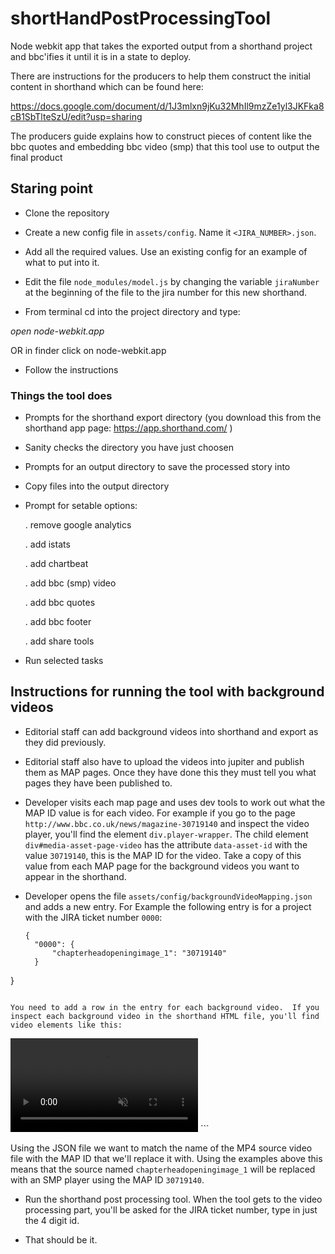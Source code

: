 shortHandPostProcessingTool
===========================

Node webkit app that takes the exported output from a shorthand project and bbc'ifies it until it is in a state to deploy.

There are instructions for the producers to help them construct the initial content in shorthand which can be found here: 

https://docs.google.com/document/d/1J3mlxn9jKu32MhIl9mzZe1yl3JKFka8cB1SbTlteSzU/edit?usp=sharing 

The producers guide explains how to construct pieces of content like the bbc quotes and embedding bbc video (smp) that this tool use to output the final product

## Staring point

- Clone the repository

- Create a new config file in `assets/config`.  Name it `<JIRA_NUMBER>.json`.

- Add all the required values.  Use an existing config for an example of what to put into it.

- Edit the file `node_modules/model.js` by changing the variable `jiraNumber` at the beginning of the file to the jira number for this new shorthand.

- From terminal cd into the project directory and type:

*open node-webkit.app*

OR in finder click on node-webkit.app

- Follow the instructions

### Things the tool does

- Prompts for the shorthand export directory (you download this from the shorthand app page: https://app.shorthand.com/ )

- Sanity checks the directory you have just choosen

- Prompts for an output directory to save the processed story into

- Copy files into the output directory

- Prompt for setable options:
	
	. remove google analytics

	. add istats

	. add chartbeat

	. add bbc (smp) video

	. add bbc quotes

	. add bbc footer

	. add share tools

- Run selected tasks

## Instructions for running the tool with background videos

* Editorial staff can add background videos into shorthand and export as they did previously.

* Editorial staff also have to upload the videos into jupiter and publish them as MAP pages.  Once they have done this they must tell you what pages they have been published to.

* Developer visits each map page and uses dev tools to work out what the MAP ID value is for each video.  For example if you go to the page `http://www.bbc.co.uk/news/magazine-30719140` and inspect the video player, you'll find the element `div.player-wrapper`.  The child element `div#media-asset-page-video` has the attribute `data-asset-id` with the value `30719140`, this is the MAP ID for the video.  Take a copy of this value from each MAP page for the background videos you want to appear in the shorthand.

* Developer opens the file `assets/config/backgroundVideoMapping.json` and adds a new entry.  For Example the following entry is for a project with the JIRA ticket number `0000`:

  ```
  {
	"0000": {
		"chapterheadopeningimage_1": "30719140"
   	}
 }
 ```

 You need to add a row in the entry for each background video.  If you inspect each background video in the shorthand HTML file, you'll find video elements like this:

 ```
 <video autoplay="autoplay" loop="loop" muted="muted" data-autoscale="cover" data-autoscale-content-ratio="1.77777777778">
    <source src="./media/chapterheadopeningimage_1.mp4" type="video/mp4">
    <source src="./media/chapterheadopeningimage.webmhd.webm" type="video/webm">
 </video>
 ```

 Using the JSON file we want to match the name of the MP4 source video file with the MAP ID that we'll replace it with.  Using the examples above this means that the source named `chapterheadopeningimage_1` will be replaced with an SMP player using the MAP ID `30719140`.

* Run the shorthand post processing tool.  When the tool gets to the video processing part, you'll be asked for the JIRA ticket number, type in just the 4 digit id.

* That should be it.

